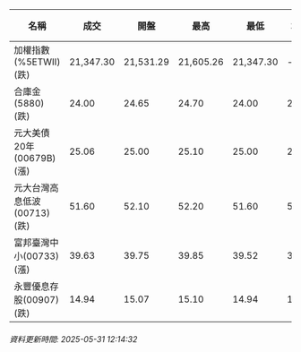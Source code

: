 | 名稱 | 成交 | 開盤 | 最高 | 最低 | 均價 | 成交金額(億) | 昨收 | 漲跌幅 | 漲跌 | 總量 | 昨量 | 振幅 |
| -------- | -------- | -------- | -------- |-------- | -------- | -------- |-------- |-------- |-------- | -------- | -------- |-------- |
|加權指數(%5ETWII) (跌)|21,347.30|21,531.29|21,605.26|21,347.30|-|4,562.69|21,357.72|0.05%|10.42|7,452,679|0|1.21%|
|合庫金(5880) (跌)|24.00|24.65|24.70|24.00|24.06|12.33|24.50|2.04%|0.50|51,235|8,701|2.86%|
|元大美債20年(00679B) (漲)|25.06|25.00|25.10|25.00|25.08|7.89|25.04|0.08%|0.02|31,457|39,078|0.40%|
|元大台灣高息低波(00713) (跌)|51.60|52.10|52.20|51.60|51.76|6.42|51.90|0.58%|0.30|12,403|8,883|1.16%|
|富邦臺灣中小(00733) (漲)|39.63|39.75|39.85|39.52|39.63|0.073|39.60|0.08%|0.03|184|314|0.83%|
|永豐優息存股(00907) (跌)|14.94|15.07|15.10|14.94|15.01|0.140|15.06|0.80%|0.12|931|386|1.06%|
###### 資料更新時間: 2025-05-31 12:14:32
